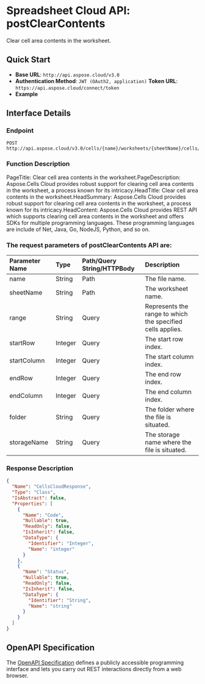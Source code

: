# **Spreadsheet Cloud API: postClearContents**

Clear cell area contents in the worksheet. 

## **Quick Start**

- **Base URL**: `http://api.aspose.cloud/v3.0`
- **Authentication Method**: `JWT (OAuth2, application)`  **Token URL**: `https://api.aspose.cloud/connect/token`
- **Example** 
<script src="https://gist.github.com/aspose-cells-cloud-gists/8a5b324fdf3e574dbd747c1a1e24b05d.js?file=Example30_PostClearContents.cs"></script>

## **Interface Details**

### **Endpoint** 

```
POST http://api.aspose.cloud/v3.0/cells/{name}/worksheets/{sheetName}/cells/clearcontents
```

### **Function Description**
PageTitle: Clear cell area contents in the worksheet.PageDescription: Aspose.Cells Cloud provides robust support for clearing cell area contents in the worksheet, a process known for its intricacy.HeadTitle: Clear cell area contents in the worksheet.HeadSummary: Aspose.Cells Cloud provides robust support for clearing cell area contents in the worksheet, a process known for its intricacy.HeadContent: Aspose.Cells Cloud provides REST API which supports clearing cell area contents in the worksheet and offers SDKs for multiple programming languages. These programming languages are include of Net, Java, Go, NodeJS, Python, and so on.

### The request parameters of **postClearContents** API are: 

| Parameter Name | Type | Path/Query String/HTTPBody | Description | 
| :- | :- | :- |:- | 
|name|String|Path|The file name.|
|sheetName|String|Path|The worksheet name.|
|range|String|Query|Represents the range to which the specified cells applies.|
|startRow|Integer|Query|The start row index.|
|startColumn|Integer|Query|The start column index.|
|endRow|Integer|Query|The end row index.|
|endColumn|Integer|Query|The end column index.|
|folder|String|Query|The folder where the file is situated.|
|storageName|String|Query|The storage name where the file is situated.|


### **Response Description**
```json
{
  "Name": "CellsCloudResponse",
  "Type": "Class",
  "IsAbstract": false,
  "Properties": [
    {
      "Name": "Code",
      "Nullable": true,
      "ReadOnly": false,
      "IsInherit": false,
      "DataType": {
        "Identifier": "Integer",
        "Name": "integer"
      }
    },
    {
      "Name": "Status",
      "Nullable": true,
      "ReadOnly": false,
      "IsInherit": false,
      "DataType": {
        "Identifier": "String",
        "Name": "string"
      }
    }
  ]
}
```

## OpenAPI Specification

The [OpenAPI Specification](https://reference.aspose.cloud/cells/#/CellsController/PostClearContents) defines a publicly accessible programming interface and lets you carry out REST interactions directly from a web browser.

